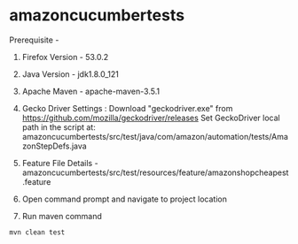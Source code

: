 # amazoncucumbertests

Prerequisite - 

1. Firefox Version -  53.0.2
2. Java Version -  jdk1.8.0_121
3. Apache Maven - apache-maven-3.5.1
4. Gecko Driver Settings : Download "geckodriver.exe" from https://github.com/mozilla/geckodriver/releases
                           Set GeckoDriver local path in the script at: amazoncucumbertests/src/test/java/com/amazon/automation/tests/AmazonStepDefs.java
                           
5. Feature File Details - amazoncucumbertests/src/test/resources/feature/amazonshopcheapest.feature
6. Open command prompt and navigate to project location
7. Run maven command 

``
          mvn clean test
 ``
  
